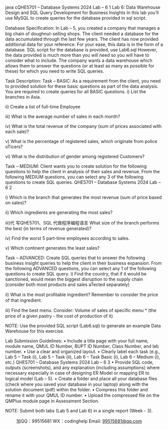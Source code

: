 java cQHE5701 – Database Systems 2024 
Lab – 6 1 
Lab 6: Data Warehouse Design and SQL Query Development for Business Insights 
In this lab you’ll use MySQL to create queries for the database provided in sql script. 
 
Database Speciﬁcation: 
In Lab – 5, you created a company that manages a big chain of doughnut-selling shops. 
The client needed a database for the data accumulated through the last few years. 
The client has now provided additional data for your reference. For your ease, this data is 
in the form of a database. SQL script for the database is provided, use Lab6.sql 
However, the data provided is much more than you will need so you will have to consider 
what to include. The company wants a data warehouse which allows them to answer the 
questions (or at least as many as possible for these) for which you need to write SQL 
queries. 
 
Task Description: 
Task – BASIC: 
As a requirement from the client, you need to provided solution for these basic questions 
as part of the data analysis. You are required to create queries for all BASIC questions. 
i) List the branches in Asia. 
 
ii) Create a list of full-time Employee 
 
iii) What is the average number of sales in each month? 
 
iv) What is the total revenue of the company (sum of prices associated with each 
sale)? 
 
v) What is the percentage of registered sales, which originate from police oTicers? 
 
vi) What is the distribution of gender among registered Customers? 
 
Task – MEDIUM: 
Client wants you to create solution for the following questions to help the client in 
analysis of their sales and revenue. From the following MEDIUM questions, you can select 
any 3 of the following questions to create SQL queries. QHE5701 – Database Systems 2024 
Lab – 6 2 
 
i) Which is the branch that generates the most revenue (sum of price based on 
sales)? 
 
ii) Which ingredients are generating the most sales? 
 
iii)代 写QHE5701、SQL
代做程序编程语言 What size of the branch performs the best (in terms of revenue generated)? 
 
iv) Find the worst 5 part-time employees according to sales. 
 
v) Which continent generates the least sales? 
 
Task – ADVANCED: 
Create SQL queries that to answer the following business insight queries to help the 
client in their business expansion. From the following ADVANCED questions, you can 
select any 1 of the following questions to create SQL query. 
i) Find the country, that if it would be sanctioned, would mean the biggest disruption 
to the supply chain (consider both most products and sales aTected separately) 
 
ii) What is the most proﬁtable ingredient? Remember to consider the price of that 
ingredient. 
 
iii) Find the best menu. Consider: Volume of sales of speciﬁc menu * (the price of a 
given pastry - the cost of production of it) 
 
NOTE: Use the provided SQL script (Lab6.sql) to generate an example Data Warehouse 
for this exercise. 
 
Lab Submission Guidelines: 
• Include a title page with your full name, module name, QMUL ID Number, BUPT ID 
Number, Class Number, and lab number. 
• Use a clear and organized layout. 
• Clearly label each task (e.g., Lab 5 – Task (i), Lab 5 – Task (ii), Lab 6 – Task Basic (i), 
Lab 6 – Medium (i), etc.) QHE5701 – Database Systems 2024 
Lab – 6 3 
• Provide SQL code, outputs (screenshots), and any explanation (including 
assumptions) where necessary especially in case of designing ER Model or 
mapping ER to logical model (Lab – 5). 
• Create a folder and place all your database ﬁles (check where you saved your 
database in your laptop) along with the solution document (pdf) within the folder. 
• Compress this folder and rename it with your QMUL ID number. 
• Upload the compressed ﬁle on the QMPlus module page in Assessment Section. 
  
NOTE: Submit both labs (Lab 5 and Lab 6) in a single report (Week - 3). 
 
         
加QQ：99515681  WX：codinghelp  Email: 99515681@qq.com
